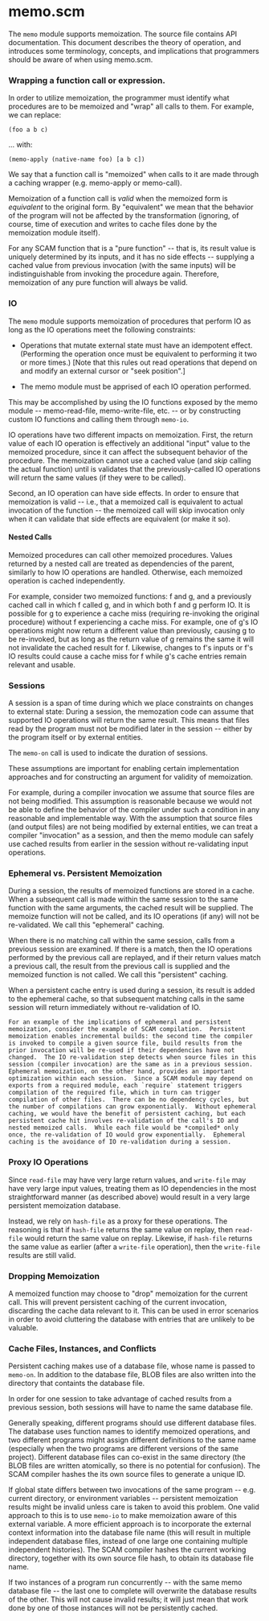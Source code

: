 # memo.scm

The `memo` module supports memoization.  The source file contains API
documentation.  This document describes the theory of operation, and
introduces some terminology, concepts, and implications that programmers
should be aware of when using memo.scm.


### Wrapping a function call or expression.

In order to utilize memoization, the programmer must identify what
procedures are to be memoized and "wrap" all calls to them.  For example, we
can replace:

    (foo a b c)

... with:

    (memo-apply (native-name foo) [a b c])

We say that a function call is "memoized" when calls to it are made through
a caching wrapper (e.g. memo-apply or memo-call).

Memoization of a function call is *valid* when the memoized form is
*equivalent* to the original form.  By "equivalent" we mean that the
behavior of the program will not be affected by the transformation
(ignoring, of course, time of execution and writes to cache files done by
the memoization module itself).

For any SCAM function that is a "pure function" -- that is, its result value
is uniquely determined by its inputs, and it has no side effects --
supplying a cached value from previous invocation (with the same inputs)
will be indistinguishable from invoking the procedure again.  Therefore,
memoization of any pure function will always be valid.


### IO

The `memo` module supports memoization of procedures that perform IO as long
as the IO operations meet the following constraints:

 - Operations that mutate external state must have an idempotent effect.
   (Performing the operation once must be equivalent to performing it two
   or more times.)  [Note that this rules out read operations that depend
   on and modify an external cursor or "seek position".]

 - The memo module must be apprised of each IO operation performed.

This may be accomplished by using the IO functions exposed by the memo
module -- memo-read-file, memo-write-file, etc. -- or by constructing custom
IO functions and calling them through `memo-io`.

IO operations have two different impacts on memoization.  First, the return
value of each IO operation is effectively an additional "input" value to the
memoized procedure, since it can affect the subsequent behavior of the
procedure.  The memoization cannot use a cached value (and *skip* calling
the actual function) until is validates that the previously-called IO
operations will return the same values (if they were to be called).

Second, an IO operation can have side effects.  In order to ensure that
memoization is valid -- i.e., that a memoized call is equivalent to actual
invocation of the function -- the memoized call will skip invocation only
when it can validate that side effects are equivalent (or make it so).


#### Nested Calls

Memoized procedures can call other memoized procedures.  Values returned by
a nested call are treated as dependencies of the parent, similarly to how IO
operations are handled.  Otherwise, each memoized operation is cached
independently.

For example, consider two memoized functions: f and g, and a previously
cached call in which f called g, and in which both f and g perform IO.  It
is possible for g to experience a cache miss (requiring re-invoking the
original procedure) without f experiencing a cache miss.  For example, one
of g's IO operations might now return a different value than previously,
causing g to be re-invoked, but as long as the return value of g remains the
same it will not invalidate the cached result for f.  Likewise, changes to
f's inputs or f's IO results could cause a cache miss for f while g's cache
entries remain relevant and usable.


### Sessions

A session is a span of time during which we place constraints on changes to
external state: During a session, the memozation code can assume that
supported IO operations will return the same result.  This means that files
read by the program must not be modified later in the session -- either by
the program itself or by external entities.

The `memo-on` call is used to indicate the duration of sessions.

These assumptions are important for enabling certain implementation
approaches and for constructing an argument for validity of memoization.

For example, during a compiler invocation we assume that source files are
not being modified.  This assumption is reasonable because we would not be
able to define the behavior of the compiler under such a condition in any
reasonable and implementable way.  With the assumption that source files
(and output files) are not being modified by external entities, we can treat
a compiler "invocation" as a session, and then the memo module can safely
use cached results from earlier in the session without re-validating input
operations.


### Ephemeral vs. Persistent Memoization

During a session, the results of memoized functions are stored in a cache.
When a subsequent call is made within the same session to the same function
with the same arguments, the cached result will be supplied.  The memoize
function will not be called, and its IO operations (if any) will not be
re-validated.  We call this "ephemeral" caching.

When there is no matching call within the same session, calls from a
previous session are examined.  If there is a match, then the IO operations
performed by the previous call are replayed, and if their return values
match a previous call, the result from the previous call is supplied and the
memoized function is not called.  We call this "persistent" caching.

When a persistent cache entry is used during a session, its result is added
to the ephemeral cache, so that subsequent matching calls in the same
session will return immediately without re-validation of IO.

    For an example of the implications of ephemeral and persistent
    memoization, consider the example of SCAM compilation.  Persistent
    memoization enables incremental builds: the second time the compiler
    is invoked to compile a given source file, build results from the
    prior invocation will be re-used if their dependencies have not
    changed.  The IO re-validation step detects when source files in this
    session (compiler invocation) are the same as in a previous session.
    Ephemeral memoization, on the other hand, provides an important
    optimization within each session.  Since a SCAM module may depend on
    exports from a required module, each `require` statement triggers
    compilation of the required file, which in turn can trigger
    compilation of other files.  There can be no dependency cycles, but
    the number of compilations can grow exponentially.  Without ephemeral
    caching, we would have the benefit of persistent caching, but each
    persistent cache hit involves re-validation of the call's IO and
    nested memoized calls.  While each file would be *compiled* only
    once, the re-validation of IO would grow exponentially.  Ephemeral
    caching is the avoidance of IO re-validation during a session.


### Proxy IO Operations

Since `read-file` may have very large return values, and `write-file` may
have very large input values, treating them as IO dependencies in the most
straightforward manner (as described above) would result in a very large
persistent memoization database.

Instead, we rely on `hash-file` as a proxy for these operations.  The
reasoning is that if `hash-file` returns the same value on replay, then
`read-file` would return the same value on replay.  Likewise, if `hash-file`
returns the same value as earlier (after a `write-file` operation), then the
`write-file` results are still valid.


### Dropping Memoization

A memoized function may choose to "drop" memoization for the current call.
This will prevent persistent caching of the current invocation, discarding
the cache data relevant to it.  This can be used in error scenarios in order
to avoid cluttering the database with entries that are unlikely to be
valuable.


### Cache Files, Instances, and Conflicts

Persistent caching makes use of a database file, whose name is passed to
`memo-on`.  In addition to the database file, BLOB files are also written
into the directory that containts the database file.

In order for one session to take advantage of cached results from a previous
session, both sessions will have to name the same database file.

Generally speaking, different programs should use different database files.
The database uses function names to identify memoized operations, and two
different programs might assign different definitions to the same name
(especially when the two programs are different versions of the same
project).  Different database files can co-exist in the same directory (the
BLOB files are written atomically, so there is no potential for confusion).
The SCAM compiler hashes the its own source files to generate a unique ID.

If global state differs between two invocations of the same program --
e.g. current directory, or environment variables -- persistent memoization
results might be invalid unless care is taken to avoid this problem.  One
valid approach to this is to use `memo-io` to make memoization aware of this
external variable.  A more efficient approach is to incorporate the external
context information into the database file name (this will result in
multiple independent database files, instead of one large one containing
multiple independent histories).  The SCAM compiler hashes the current
working directory, together with its own source file hash, to obtain its
database file name.

If two instances of a program run concurrently -- with the same memo
database file -- the last one to complete will overwrite the database
results of the other.  This will not cause invalid results; it will just
mean that work done by one of those instances will not be persistently
cached.
